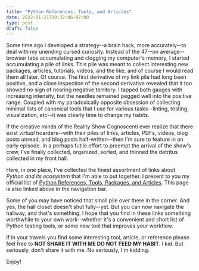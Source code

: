 ```yaml
---
title: "Python References, Tools, and Articles"
date: 2022-01-21T10:32:46-07:00
type: post
draft: false
---
```


Some time ago I developed a strategy--a brain hack, more
accurately--to deal with my unending cursed curiosity. Instead of the
47--on average--browser tabs accumulating and clogging my computer's
memory, I started accumulating a pile of links. This pile was meant to
collect interesting new packages, articles, tutorials, videos, and the
like, and of course I would read them all later. Of course. The first
derivative of my link pile had long been positive, and a close
inspection of the second derivative revealed that it too showed no
sign of nearing negative territory. I tapped both gauges with
increasing intensity, but the needles remained pegged well into the
positive range. Coupled with my paradoxically opposite obsession of
collecting minimal lists of canonical tools that I use for various
tasks--linting, testing, visualization, etc--it was clearly time to
change my habits.

If the creative minds of the Reality Show Cognoscenti ever realize
that there exist *virtual* hoarders--with their piles of links,
articles, PDFs, videos, blog posts unread, and blog posts
half-written--then I'm sure to feature in an early episode. In a
perhaps futile effort to preempt the arrival of the show's crew, I've
finally collected, organized, sorted, and thinned the detritus
collected in my front hall.

Here, in one place, I've collected the finest assortment of links
about *Python and its ecosystem* that I'm able to put together. I
present to you my official list of [Python References, Tools, Packages,
and Articles](/python). This page is also linked above in the
navigation bar.

Some of you may have noticed that small pile over there in the
corner. And yes, the hall closet doesn't shut fully--yet. But you can
now navigate the hallway, and that's something. I hope that you find
in these links something worthwhile to your own work--whether it's a
convenient and short list of Python testing tools, or some new tool
that improves your workflow.

If in your travels you find some interesting tool, article, or
reference please feel free to **NOT SHARE IT WITH ME DO NOT FEED MY
HABIT**. I kid. But seriously, don't share it with me. No seriously,
I'm kidding.

Enjoy!
